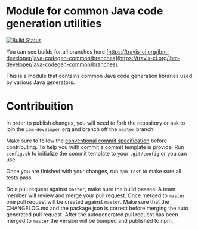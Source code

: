 # Module for common Java code generation utilities
[![Build Status](https://travis-ci.org/ibm-developer/java-codegen-common.svg?branch=master)](https://travis-ci.org/ibm-developer/java-codegen-common/branches)

You can see builds for all branches here [https://travis-ci.org/ibm-developer/java-codegen-common/branches](https://travis-ci.org/ibm-developer/java-codegen-common/branches).

This is a module that contains common Java code generation libraries used by various Java generators.

# Contribuition 

In order to publish changes, you will need to fork the repository or ask to join the `ibm-developer` org and branch off the `master` branch.

Make sure to follow the [conventional commit specification](https://conventionalcommits.org/) before contributing. To help you with commit a commit template is provide.
Run `config.sh` to initialize the commit template to your `.git/config` or you can use 

Once you are finished with your changes, run `npm test` to make sure all tests pass.

Do a pull request against `master`, make sure the build passes. A team member will review and merge your pull request.
Once merged to `master` one pull request will be created against `master`. Make sure that the CHANGELOG.md and the package.json is correct before merging the auto generated pull request. After the autogenerated 
pull request has been merged to `master` the version will be bumped and published to npm.
